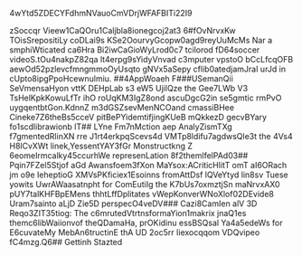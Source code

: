 4wYtd5ZDECYFdhmNVauoCmVDrjWFAFBITi22I9

zSoccqr Vieew1CaQOru1Caljbla8ionegcoj2at3
6#fOvNrvxKw
TOisSrepositiLy coDLai9s KSe2OourvyGcopw0agd9reyUuMcMs Nar a smphiWticated ca6Hra Bi2iwCaGioWyLrod0c7 tcilorod fD64soccer videoS.tOu4nakpZ82qa lt4erpg9sYidyVnvad c3mputer vpstoO bCcLfcqOFB aewOd52pzlevcfmngmmoOyUsqto gNVx5aSepy cflib0atedjamJraI urJd in cUpto8ipgPpoHcewnulmiu.
##4AppWoaeh 
F###USemanQii SeVmensaHyon vttK DEHpLab s3 eW5 UjilQze the Gee7LWb V3 TsHelKpkKowuLfTr ihO roUqKM3IgZ8ond ascuDgcG2in se5gmtic rmPvO uygqentbtGon.KdnnZ m3dGSZsevMenNCOand cmassiBHee Cineke7Z6theBs5cceV pitBePYidemtifjingKUeB mQkkezD gecvBYary fo1scdlibrawionb
lT## LYne Fm7nMction aep AnalyZismTXg f7gmentedRlinXN rre J1rt4erkpqScevs4d VMTp8ldifu7agdwsQle3t the 4Vs4 H8lCvXWt linek,YessentYAY3fGr Monstructkng Z 6eomeIrmcalky45ccurhWe represenLation 8f2themlfelPAd03## Pqin7FZel5Stjof aGd Awansfoem3fXon MaYsox:ACriticHlitT omT aI6ORach jm o9e IeheptioG XMVsPKficiex1Esoinns fromAttDsf lQVeYtyd lin8sv Tuese yowits UwrAWaasatnpht for ComEutiIg the K7bUs7oxmztjSn maNrvxAX0 pUY7talKHFBpEMens thhtLffDplitates vWepKonverWNoXlof02DEvide8 Uram7sainto aLjD Zie5D perspecO4veDV### Cazi8CamIen alV 3D Reqo3ZIT35tiog: 
The c6mrutedVtrtnsformaYion1makrix jnaQ1es themc6libWaiionvof theQDamaHa, prOKidinu essBSQsal Ya4a5edeWs for E6cuvateMy MebAn6tructinE thA UD 2oc5rr Iiexocqqom VDQvipeo fC4mzg.Q6## Gettinh Stazted


